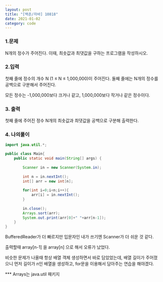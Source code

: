 ```yaml
---
layout: post
title: "[백준/자바] 10818"
date: 2021-01-02
category: code
---
```


### 1.문제

N개의 정수가 주어진다. 이때, 최솟값과 최댓값을 구하는 프로그램을 작성하시오.

### 2.입력

첫째 줄에 정수의 개수 N (1 ≤ N ≤ 1,000,000)이 주어진다. 둘째 줄에는 N개의 정수를 공백으로 구분해서 주어진다. 

모든 정수는 -1,000,000보다 크거나 같고, 1,000,000보다 작거나 같은 정수이다.

### 3. 출력

첫째 줄에 주어진 정수 N개의 최솟값과 최댓값을 공백으로 구분해 출력한다.

### 4. 나의풀이

````java
import java.util.*;

public class Main{
    public static void main(String[] args) {
        
        Scanner in = new Scanner(System.in);
        
        int n = in.nextInt();
        int[] arr = new int[n];
        
        for(int i=0;i<n;i++){
            arr[i] = in.nextInt();
        }
        
        in.close();
        Arrays.sort(arr);
        System.out.print(arr[0]+" "+arr[n-1]);
    }
}

````


BufferedReader가 더 빠르지만 입문자인 내가 쓰기엔 Scanner가 더 쉬운 것 같다.

출력할때 array[n-1] 을 array[n] 으로 해서 오류가 났었다. 

비슷한 문제가 나올때 항상 배열 객체 생성하면서 바로 담았었는데, 배열 길이가 주어졌으니 먼저 길이가 n인 배열을 생성하고, for문을 이용해서 담아주는 연습을 해야겠다.

*** Arrays는 java.util 패키지
